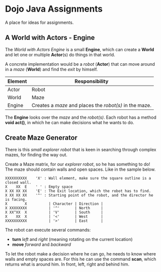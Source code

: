 # Dojo Java Assignments


A place for ideas for assignments.


## A World with Actors - Engine

The _World with Actors Engine_ is a small __Engine__, which can create a __World__ and let one or multiple
__Actor__(s) do things in that world.

A concrete implementation would be a _robot_ (__Actor__) that can move around in a _maze_ (__World__) and find the
_exit_ by himself. 

| Element | Responsibility |
| ------- | ----- |
| Actor   | Robot |
| World   | Maze  |
| Engine  | Creates a _maze_ and places the _robot(s)_ in the maze. |

The __Engine__ looks over the _maze_ and the _robot(s)_. Each robot has a method __void act()__, in which he can make
decisions what he wants to do.    


## Create Maze Generator

There is this _small explorer robot_ that is keen in searching through complex mazes, for finding the way out.

Create a Maze matrix, for our _explorer robot_, so he has something to do! The maze should contain walls and
open spaces. Like in the sample below.


    XXXXXXXXXX    'X' : Wall element, make sure the square outline is a closed wall.
    X    XX  E    ' ' : Empty space
    X XX XX XX    'E' : The Exit location, which the robot has to find.
    X XX XX XX    '^' : Starting point of the robot, and the director he is facing.
    X        X          | Character | Direction |
    X XXXXXXXX          | '^'       | North     |
    X XX^XX  X          | 'V'       | South     |
    X    XX  X          | '<'       | West      |
    XXXXXXXXXX          | '>'       | East      |


The robot can execute several commands:
- __turn__ _left_ and _right_ (meaning rotating on the current location)
- __move__ _forward_ and _backward_

To let the robot make a decision where he can go, he needs to know where walls and empty spaces are.
For this he can use the command __scan__, which returns what is around him. In front, left, right and behind him. 
